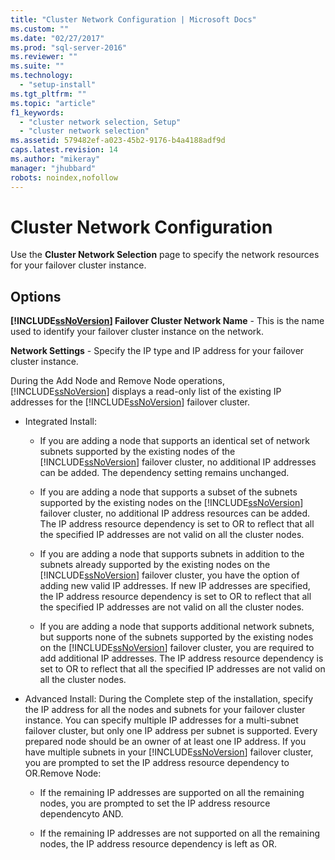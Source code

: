 ```yaml
---
title: "Cluster Network Configuration | Microsoft Docs"
ms.custom: ""
ms.date: "02/27/2017"
ms.prod: "sql-server-2016"
ms.reviewer: ""
ms.suite: ""
ms.technology: 
  - "setup-install"
ms.tgt_pltfrm: ""
ms.topic: "article"
f1_keywords: 
  - "cluster network selection, Setup"
  - "cluster network selection"
ms.assetid: 579482ef-a023-45b2-9176-b4a4188adf9d
caps.latest.revision: 14
ms.author: "mikeray"
manager: "jhubbard"
robots: noindex,nofollow
---
```

# Cluster Network Configuration
  Use the **Cluster Network Selection** page to specify the network resources for your failover cluster instance.  
  
## Options  
 **[!INCLUDE[ssNoVersion](../a9notintoc/includes/ssnoversion-md.md)] Failover Cluster Network Name** - This is the name used to identify your failover cluster instance on the network.  
  
 **Network Settings** - Specify the IP type and IP address for your failover cluster instance.  
  
 During the Add Node and Remove Node operations, [!INCLUDE[ssNoVersion](../a9notintoc/includes/ssnoversion-md.md)] displays a read-only list of the existing IP addresses for the [!INCLUDE[ssNoVersion](../a9notintoc/includes/ssnoversion-md.md)] failover cluster.  
  
-   Integrated Install:  
  
    -   If you are adding a node that supports an identical set of network subnets supported by the existing nodes of the [!INCLUDE[ssNoVersion](../a9notintoc/includes/ssnoversion-md.md)] failover cluster, no additional IP addresses can be added. The dependency setting remains unchanged.  
  
    -   If you are adding a node that supports a subset of the subnets supported by the existing nodes on the [!INCLUDE[ssNoVersion](../a9notintoc/includes/ssnoversion-md.md)] failover cluster, no additional IP address resources can be added. The IP address resource dependency is set to OR to reflect that all the specified IP addresses are not valid on all the cluster nodes.  
  
    -   If you are adding a node that supports subnets in addition to the subnets already supported by the existing nodes on the [!INCLUDE[ssNoVersion](../a9notintoc/includes/ssnoversion-md.md)] failover cluster, you have the option of adding new valid IP addresses. If new IP addresses are specified, the IP address resource dependency is set to OR to reflect that all the specified IP addresses are not valid on all the cluster nodes.  
  
    -   If you are adding a node that supports additional network subnets, but supports none of the subnets supported by the existing nodes on the [!INCLUDE[ssNoVersion](../a9notintoc/includes/ssnoversion-md.md)] failover cluster, you are required to add additional IP addresses. The IP address resource dependency is set to OR to reflect that all the specified IP addresses are not valid on all the cluster nodes.  
  
-   Advanced Install: During the Complete step of the installation, specify the IP address for all the nodes and subnets for your failover cluster instance. You can specify multiple IP addresses for a multi-subnet failover cluster, but only one IP address per subnet is supported. Every prepared node should be an owner of at least one IP address. If you have multiple subnets in your [!INCLUDE[ssNoVersion](../a9notintoc/includes/ssnoversion-md.md)] failover cluster, you are prompted to set the IP address resource dependency to OR.Remove Node:  
  
    -   If the remaining IP addresses are supported on all the remaining nodes, you are prompted to set the IP address resource dependencyto AND.  
  
    -   If the remaining IP addresses are not supported on all the remaining nodes, the IP address resource dependency is left as OR.  
  
  